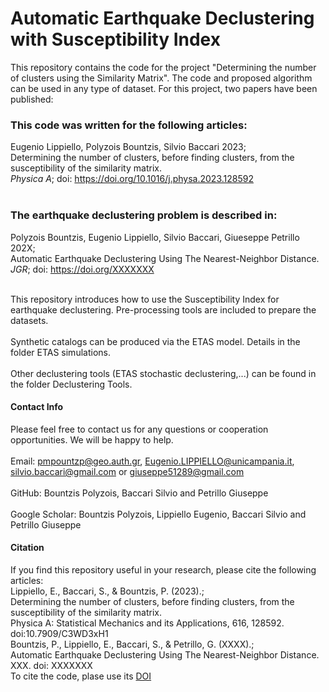 # Automatic Earthquake Declustering with Susceptibility Index
This repository contains the code for the project "Determining the number of clusters using the Similarity Matrix".
The code and proposed algorithm can be used in any type of dataset. For this project, two papers have been published:

### This code was written for the following articles:

Eugenio Lippiello, Polyzois Bountzis, Silvio Baccari 2023;<br/>Determining the number of clusters, before finding clusters,
from the susceptibility of the similarity matrix.<br/>
_Physica A_; doi: https://doi.org/10.1016/j.physa.2023.128592<br/>
<br/>

### The earthquake declustering problem is described in:

Polyzois Bountzis, Eugenio Lippiello, Silvio Baccari, Giueseppe Petrillo 202X;<br/>Automatic Earthquake Declustering Using The Nearest-Neighbor Distance.<br/>
_JGR_; doi: https://doi.org/XXXXXXX<br/>
<br/>

This repository introduces how to use the Susceptibility Index for earthquake declustering. Pre-processing tools are included to prepare the datasets.
<br/>
<br/>
Synthetic catalogs can be produced via the ETAS model. Details in the folder ETAS simulations.
<br/>
<br/>
Other declustering tools (ETAS stochastic declustering,...) can be found in the folder Declustering Tools.
<br/>
#### Contact Info

Please feel free to contact us for any questions or cooperation opportunities. We will be happy to help.
<br/>
<br/>
Email: pmpountzp@geo.auth.gr, Eugenio.LIPPIELLO@unicampania.it, silvio.baccari@gmail.com or giuseppe51289@gmail.com <br/>
<br/>
GitHub: Bountzis Polyzois, Baccari Silvio and Petrillo Giuseppe <br/>
<br/>
Google Scholar: Bountzis Polyzois, Lippiello Eugenio, Baccari Silvio and Petrillo Giuseppe
<br/>
#### Citation

If you find this repository useful in your research, please cite the following articles:
<br/>
Lippiello, E., Baccari, S., & Bountzis, P. (2023).;<br/> Determining the
number of clusters, before finding clusters, from the susceptibility
of the similarity matrix.<br/> Physica A: Statistical Mechanics and its
Applications, 616, 128592. doi:10.7909/C3WD3xH1
<br/>
Bountzis, P., Lippiello, E., Baccari, S., & Petrillo, G. (XXXX).;<br/> 
Automatic Earthquake Declustering Using The Nearest-Neighbor Distance.<br/>
XXX. doi: XXXXXXX
<br/>
To cite the code, plase use its [DOI](https://zenodo.org/badge/latestdoi/XXXXXXX)
